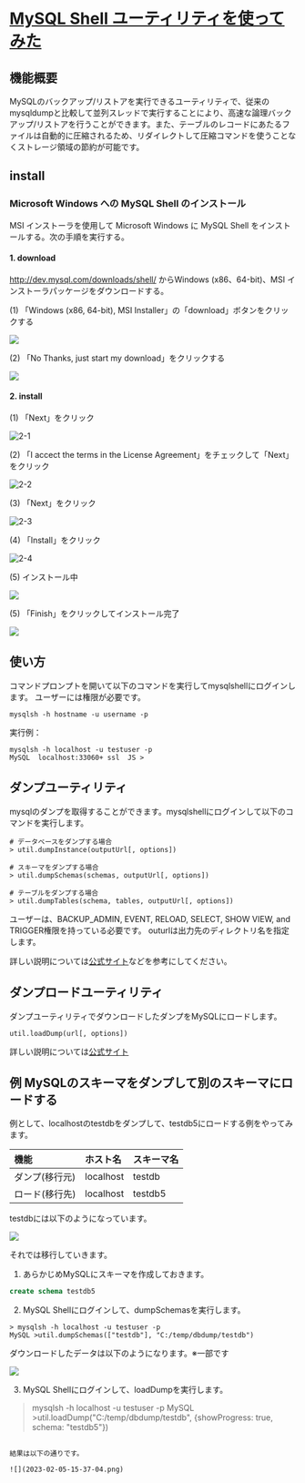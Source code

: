 # [MySQL Shell ユーティリティを使ってみた](https://dev.mysql.com/doc/mysql-shell/8.0/ja/mysql-shell-utilities-dump-instance-schema.html)

## 機能概要

MySQLのバックアップ/リストアを実行できるユーティリティで、従来のmysqldumpと比較して並列スレッドで実行することにより、高速な論理バックアップ/リストアを行うことができます。また、テーブルのレコードにあたるファイルは自動的に圧縮されるため、リダイレクトして圧縮コマンドを使うことなくストレージ領域の節約が可能です。

## install

### Microsoft Windows への MySQL Shell のインストール

MSI インストーラを使用して Microsoft Windows に MySQL Shell をインストールする。次の手順を実行する。

#### 1. download

http://dev.mysql.com/downloads/shell/ からWindows (x86、64-bit)、MSI インストーラパッケージをダウンロードする。

(1) 「Windows (x86, 64-bit), MSI Installer」の「download」ボタンをクリックする

![](2023-02-05-14-24-29.png)

(2) 「No Thanks, just start my download」をクリックする

![](2023-02-05-14-25-32.png)

#### 2. install

(1) 「Next」をクリック

![2-1](2023-02-05-14-40-55.png)

(2) 「I accect the terms in the License Agreement」をチェックして「Next」をクリック

![2-2](2023-02-05-14-41-37.png)

(3) 「Next」をクリック

![2-3](2023-02-05-14-43-48.png)

(4) 「Install」をクリック

![2-4](2023-02-05-14-44-18.png)

(5) インストール中

![](2023-02-05-14-45-26.png)

(5) 「Finish」をクリックしてインストール完了

![](2023-02-05-14-46-52.png)

## 使い方

コマンドプロンプトを開いて以下のコマンドを実行してmysqlshellにログインします。
ユーザーには権限が必要です。

```shell:command
mysqlsh -h hostname -u username -p
```

実行例：

```shell:command
mysqlsh -h localhost -u testuser -p
MySQL  localhost:33060+ ssl  JS >
```

## ダンプユーティリティ

mysqlのダンプを取得することができます。mysqlshellにログインして以下のコマンドを実行します。

```shell:mysqlshell
# データベースをダンプする場合
> util.dumpInstance(outputUrl[, options]) 

# スキーマをダンプする場合
> util.dumpSchemas(schemas, outputUrl[, options])

# テーブルをダンプする場合
> util.dumpTables(schema, tables, outputUrl[, options])
```

ユーザーは、BACKUP_ADMIN, EVENT, RELOAD, SELECT, SHOW VIEW, and TRIGGER権限を持っている必要です。
outurlは出力先のディレクトリ名を指定します。

詳しい説明については[公式サイト](https://dev.mysql.com/doc/mysql-shell/8.0/ja/mysql-shell-utilities-dump-instance-schema.html)などを参考にしてください。


## ダンプロードユーティリティ

ダンプユーティリティでダウンロードしたダンプをMySQLにロードします。

```shell:mysqlshell
util.loadDump(url[, options])
```

詳しい説明については[公式サイト](https://dev.mysql.com/doc/mysql-shell/8.0/ja/mysql-shell-utilities-load-dump.html)


## 例 MySQLのスキーマをダンプして別のスキーマにロードする

例として、localhostのtestdbをダンプして、testdb5にロードする例をやってみます。

|機能  |ホスト名|スキーマ名|
|:----|:----|:----|
|ダンプ(移行元)|localhost|testdb|
|ロード(移行先)|localhost|testdb5|

testdbには以下のようになっています。

![](2023-02-05-15-32-05.png)

それでは移行していきます。

1. あらかじめMySQLにスキーマを作成しておきます。

```sql
create schema testdb5
```

2. MySQL Shellにログインして、dumpSchemasを実行します。

```shell:mysqlshell
> mysqlsh -h localhost -u testuser -p
MySQL >util.dumpSchemas(["testdb"], "C:/temp/dbdump/testdb")
```

ダウンロードしたデータは以下のようになります。※一部です

![](2023-02-05-15-21-21.png)


3. MySQL Shellにログインして、loadDumpを実行します。

> mysqlsh -h localhost -u testuser -p
MySQL >util.loadDump("C:/temp/dbdump/testdb", {showProgress: true, schema: "testdb5"})
```

結果は以下の通りです。

![](2023-02-05-15-37-04.png)
